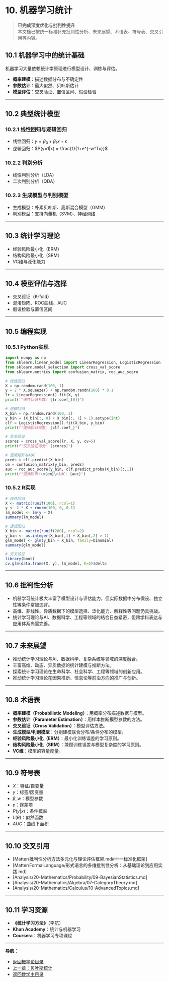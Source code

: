# 10. 机器学习统计

> **已完成深度优化与批判性提升**  
> 本文档已按统一标准补充批判性分析、未来展望、术语表、符号表、交叉引用等内容。

## 10.1 机器学习中的统计基础

机器学习大量依赖统计学原理进行模型设计、训练与评估。

- **概率建模**：描述数据分布与不确定性
- **参数估计**：最大似然、贝叶斯估计
- **模型评估**：交叉验证、置信区间、假设检验

---

## 10.2 典型统计模型

### 10.2.1 线性回归与逻辑回归

- 线性回归：$y = \beta_0 + \beta_1 x + \varepsilon$
- 逻辑回归：$P(y=1|x) = \frac{1}{1+e^{-w^Tx}}$

### 10.2.2 判别分析

- 线性判别分析（LDA）
- 二次判别分析（QDA）

### 10.2.3 生成模型与判别模型

- 生成模型：朴素贝叶斯、高斯混合模型（GMM）
- 判别模型：支持向量机（SVM）、神经网络

---

## 10.3 统计学习理论

- 经验风险最小化（ERM）
- 结构风险最小化（SRM）
- VC维与泛化能力

---

## 10.4 模型评估与选择

- 交叉验证（K-fold）
- 混淆矩阵、ROC曲线、AUC
- 假设检验与置信区间

---

## 10.5 编程实现

### 10.5.1 Python实现

```python
import numpy as np
from sklearn.linear_model import LinearRegression, LogisticRegression
from sklearn.model_selection import cross_val_score
from sklearn.metrics import confusion_matrix, roc_auc_score

# 线性回归
X = np.random.rand(100, 1)
y = 2 * X.squeeze() + np.random.randn(100) * 0.1
lr = LinearRegression().fit(X, y)
print(f"线性回归系数: {lr.coef_[0]}")

# 逻辑回归
X_bin = np.random.rand(100, 2)
y_bin = (X_bin[:, 0] + X_bin[:, 1] > 1).astype(int)
clf = LogisticRegression().fit(X_bin, y_bin)
print(f"逻辑回归权重: {clf.coef_}")

# 交叉验证
scores = cross_val_score(lr, X, y, cv=5)
print(f"交叉验证得分: {scores}")

# 混淆矩阵与AUC
preds = clf.predict(X_bin)
cm = confusion_matrix(y_bin, preds)
auc = roc_auc_score(y_bin, clf.predict_proba(X_bin)[:,1])
print(f"混淆矩阵:\n{cm}\nAUC: {auc}")
```

### 10.5.2 R实现

```r
# 线性回归
X <- matrix(runif(100), ncol=1)
y <- 2 * X + rnorm(100, 0, 0.1)
lm_model <- lm(y ~ X)
summary(lm_model)

# 逻辑回归
X_bin <- matrix(runif(200), ncol=2)
y_bin <- as.integer(X_bin[,1] + X_bin[,2] > 1)
glm_model <- glm(y_bin ~ X_bin, family=binomial)
summary(glm_model)

# 交叉验证
library(boot)
cv.glm(data.frame(X, y), lm_model, K=5)$delta
```

---

## 10.6 批判性分析

- 机器学习统计极大丰富了模型设计与评估能力，但实际数据中分布假设、独立性等条件常被违背。
- 高维、非线性、异质数据下的模型选择、泛化能力、解释性等问题仍具挑战。
- 统计学习理论与AI、数据科学、工程等领域的结合日益紧密，但跨学科表达与应用体系尚需完善。

---

## 10.7 未来展望

- 推动统计学习理论与AI、数据科学、复杂系统等领域的深度融合。
- 丰富高维、动态、异质数据的统计建模与推断方法。
- 探索统计学习理论在生命科学、社会科学、工程等领域的创新应用。
- 推动统计学习理论在因果推断、信息论等前沿方向的推广与创新。

---

## 10.8 术语表

- **概率建模（Probabilistic Modeling）**：用概率分布描述数据与模型。
- **参数估计（Parameter Estimation）**：用样本推断模型参数的方法。
- **交叉验证（Cross Validation）**：模型评估方法。
- **生成模型/判别模型**：分别建模联合分布/条件分布的模型。
- **经验风险最小化（ERM）**：最小化训练误差的学习原则。
- **结构风险最小化（SRM）**：兼顾训练误差与模型复杂度的学习原则。
- **VC维**：模型的容量度量。

---

## 10.9 符号表

- $X$：特征/自变量
- $y$：标签/因变量
- $\beta, w$：模型参数
- $\varepsilon$：误差项
- $P(y|x)$：条件概率
- $L(\theta)$：似然函数
- $AUC$：曲线下面积

---

## 10.10 交叉引用

- [Matter/批判性分析方法多元化与理论评估框架.md#十一标准化框架]
- [Matter/FormalLanguage/形式语言的多维批判性分析：从基础理论到应用实践.md]
- [Analysis/20-Mathematics/Probability/09-BayesianStatistics.md]
- [Analysis/20-Mathematics/Algebra/07-CategoryTheory.md]
- [Analysis/20-Mathematics/Calculus/10-AdvancedTopics.md]

---

## 10.11 学习资源

- **《统计学习方法》**（李航）
- **Khan Academy**：统计与机器学习
- **Coursera**：机器学习专项课程

---
**导航：**

- [返回概率论目录](README.md)
- [上一章：贝叶斯统计](09-BayesianStatistics.md)
- [返回数学主目录](../README.md)
